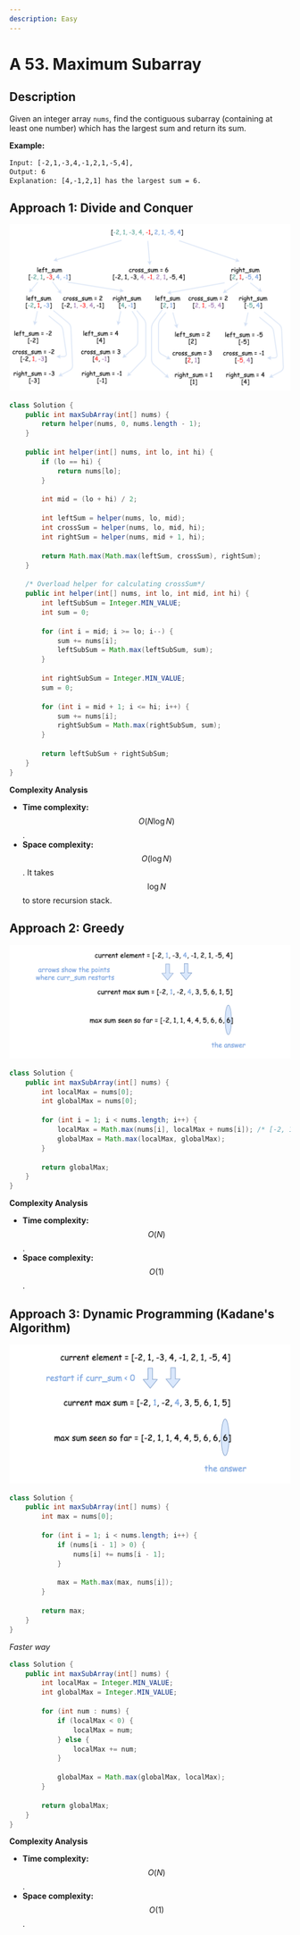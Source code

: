 ```yaml
---
description: Easy
---
```


# A 53. Maximum Subarray

## Description

Given an integer array `nums`, find the contiguous subarray \(containing at least one number\) which has the largest sum and return its sum.

**Example:**

```text
Input: [-2,1,-3,4,-1,2,1,-5,4],
Output: 6
Explanation: [4,-1,2,1] has the largest sum = 6.
```

## Approach 1: Divide and Conquer

![](../../../.gitbook/assets/image%20%2886%29.png)

```java
class Solution {
    public int maxSubArray(int[] nums) {
        return helper(nums, 0, nums.length - 1);
    }

    public int helper(int[] nums, int lo, int hi) {
        if (lo == hi) {
            return nums[lo];
        }

        int mid = (lo + hi) / 2;

        int leftSum = helper(nums, lo, mid);
        int crossSum = helper(nums, lo, mid, hi);
        int rightSum = helper(nums, mid + 1, hi);

        return Math.max(Math.max(leftSum, crossSum), rightSum);
    }

    /* Overload helper for calculating crossSum*/
    public int helper(int[] nums, int lo, int mid, int hi) {
        int leftSubSum = Integer.MIN_VALUE;
        int sum = 0;

        for (int i = mid; i >= lo; i--) {
            sum += nums[i];
            leftSubSum = Math.max(leftSubSum, sum);
        }

        int rightSubSum = Integer.MIN_VALUE;
        sum = 0;

        for (int i = mid + 1; i <= hi; i++) {
            sum += nums[i];
            rightSubSum = Math.max(rightSubSum, sum);
        }

        return leftSubSum + rightSubSum;
    }
}
```

**Complexity Analysis**

* **Time complexity:** $$O(N\log{N})$$.
* **Space complexity:** $$O(\log{N})$$. It takes $$\log{N}$$ to store recursion stack.

## Approach 2: Greedy

![](../../../.gitbook/assets/image%20%2885%29.png)

```java
class Solution {
    public int maxSubArray(int[] nums) {
        int localMax = nums[0];
        int globalMax = nums[0];

        for (int i = 1; i < nums.length; i++) {
            localMax = Math.max(nums[i], localMax + nums[i]); /* [-2, 1] */
            globalMax = Math.max(localMax, globalMax);
        }

        return globalMax;
    }
}
```

**Complexity Analysis**

* **Time complexity:** $$O(N)$$.
* **Space complexity:** $$O(1)$$.

## Approach 3: Dynamic Programming \(Kadane's Algorithm\)

![](../../../.gitbook/assets/image%20%2889%29.png)

```java
class Solution {
    public int maxSubArray(int[] nums) {
        int max = nums[0];

        for (int i = 1; i < nums.length; i++) {
            if (nums[i - 1] > 0) {
                nums[i] += nums[i - 1];
            }

            max = Math.max(max, nums[i]);
        }

        return max;
    }
}
```

_Faster way_

```java
class Solution {
    public int maxSubArray(int[] nums) {
        int localMax = Integer.MIN_VALUE;
        int globalMax = Integer.MIN_VALUE;

        for (int num : nums) {
            if (localMax < 0) {
                localMax = num;
            } else {
                localMax += num;
            }

            globalMax = Math.max(globalMax, localMax);
        }

        return globalMax;
    }
}
```

**Complexity Analysis**

* **Time complexity:** $$O(N)$$.
* **Space complexity:** $$O(1)$$.

